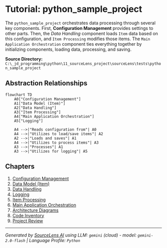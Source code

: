 # Tutorial: python_sample_project

The `python_sample_project` orchestrates data processing through several key components. First, **Configuration Management** provides settings to other parts. Then, the *Data Handling* component loads `Item` data based on this configuration, and `Item Processing` modifies those items. The `Main Application Orchestration` component ties everything together by initializing components, loading data, processing, and saving.


**Source Directory:** `C:\_jd_programming\python\11_sourceLens_project\sourceLens\tests\python_sample_project`

## Abstraction Relationships

```mermaid
flowchart TD
    A0["Configuration Management"]
    A1["Data Model (Item)"]
    A2["Data Handling"]
    A3["Item Processing"]
    A4["Main Application Orchestration"]
    A5["Logging"]

    A4 -->|"Reads configuration from"| A0
    A4 -->|"Utilizes to load/save items"| A2
    A2 -->|"Loads and saves"| A1
    A4 -->|"Utilizes to process items"| A3
    A3 -->|"Processes"| A1
    A3 -->|"Utilizes for logging"| A5
```

## Chapters

1. [Configuration Management](01_configuration-management.md)
2. [Data Model (Item)](02_data-model-item.md)
3. [Data Handling](03_data-handling.md)
4. [Logging](04_logging.md)
5. [Item Processing](05_item-processing.md)
6. [Main Application Orchestration](06_main-application-orchestration.md)
7. [Architecture Diagrams](07_diagrams.md)
8. [Code Inventory](08_code_inventory.md)
9. [Project Review](09_project_review.md)


---

*Generated by [SourceLens AI](https://github.com/darijo2yahoocom/sourceLensAI) using LLM: `gemini` (cloud) - model: `gemini-2.0-flash` | Language Profile: `Python`*